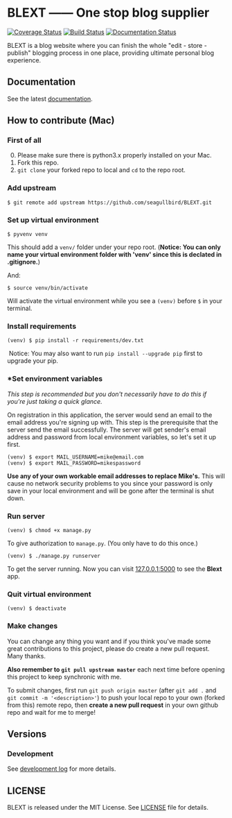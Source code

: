 # BLEXT —— One stop blog supplier

[![Coverage Status](https://coveralls.io/repos/github/seagullbird/BLEXT/badge.svg)](https://coveralls.io/github/seagullbird/BLEXT)    [![Build Status](https://travis-ci.org/seagullbird/BLEXT.svg?branch=master)](https://travis-ci.org/seagullbird/BLEXT)    [![Documentation Status](https://readthedocs.org/projects/blext/badge/?version=latest)](http://blext.readthedocs.io/en/latest/?badge=latest)

BLEXT is a blog website where you can finish the whole "edit - store - publish" blogging process in one place, providing ultimate personal blog experience.

## Documentation

See the latest [documentation](http://blext.readthedocs.io/en/latest/).

## How to contribute (Mac)

### First of all

0. Please make sure there is python3.x properly installed on your Mac.
1. Fork this repo.
2. `git clone` your forked repo to local and `cd` to the repo root.

### Add upstream

```shell
$ git remote add upstream https://github.com/seagullbird/BLEXT.git
```

### Set up virtual environment

```shell
$ pyvenv venv
```

This should add a `venv/` folder under your repo root.  (**Notice: You can only name your virtual environment folder with 'venv' since this is declated in .gitignore.**)

And:

```shell
$ source venv/bin/activate
```

Will activate the virtual environment while you see a `(venv)` before `$` in your terminal.

### Install requirements

```shell
(venv) $ pip install -r requirements/dev.txt
```

​	Notice: You may also want to run `pip install --upgrade pip` first to upgrade your pip.

### *Set environment variables

*This step is recommended but you don't necessarily have to do this if you're just taking a quick glance.*

On registration in this application, the server would send an email to the email address you're signing up with. This step is the prerequisite that the server send the email successfully. The server will get sender's email address and password from local environment variables, so let's set it up first.

```shell
(venv) $ export MAIL_USERNAME=mike@email.com
(venv) $ export MAIL_PASSWORD=mikespassword
```

**Use any of your own workable email addresses to replace Mike's.** This will cause no network security problems to you since  your password is only save in your local environment and will be gone after the terminal is shut down.

### Run server

```shell
(venv) $ chmod +x manage.py
```

To give authorization to `manage.py`. (You only have to do this once.)

```shell
(venv) $ ./manage.py runserver
```

To get the server running. Now you can visit [127.0.0.1:5000](http://127.0.0.1:5000) to see the **Blext** app.

### Quit virtual environment

```shell
(venv) $ deactivate
```

### Make changes

You can change any thing you want and if you think you've made some great contributions to this project, please do create a new pull request. Many thanks.

**Also remember to `git pull upstream master`** each next time before opening this project to keep synchronic with me.

To submit changes, first run `git push origin master` (after `git add .` and `git commit -m '<description>'`) to push your local repo to your own (forked from this) remote repo, then **create a new pull request** in your own github repo and wait for me to merge!

## Versions

### Development

See [development log](./dev_log.md) for more details.

## LICENSE

BLEXT is released under the MIT License. See [LICENSE](https://github.com/seagullbird/BLEXT/blob/master/LICENSE) file for details.